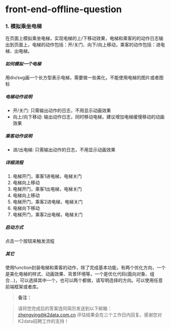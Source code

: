# front-end-offline-question

### 1. 模拟乘坐电梯

在页面上模拟乘坐电梯，实现电梯的上/下移动效果，电梯和乘客的的动作日志输出到页面上，电梯的动作包括：开/关门、向下/向上移动，乘客的动作包括：进电梯、出电梯。

##### 如何模拟一个电梯
用div/svg画一个长方型表示电梯，需要做一些美化，不能使用电梯的图片或者图标

##### 电梯动作说明
- 开/关门: 只需输出动作的日志，不用显示动画效果
- 向上/向下移动: 输出动作日志，同时移动电梯，建议增加电梯缓慢移动的动画效果

##### 乘客动作说明
- 进/出电梯: 只需输出动作的日志，不用显示动画效果

##### 详细流程
1. 电梯开门，乘客1进电梯，电梯关门
1. 电梯向上移动
1. 电梯开门，乘客1出电梯，电梯关门
1. 电梯向上移动
1. 电梯开门，乘客2进电梯，电梯关门
1. 电梯向下移动
1. 电梯开门，乘客2出电梯，电梯关门

##### 启动方式
点击一个按钮来触发流程

##### 其它
使用function封装电梯和乘客的动作，除了完成基本功能，有两个优化方向，一个是美化电梯的样式、动画效果、背景环境等，一个是优化代码(面向对象、组合...)，可以选择其中一个，也可以两个都做，请写明选择的方向。可以使用任意前端框架或者库。


> **备注：**

> 请将您完成后的答案连同简历发送到以下邮箱： 
> zhengying@k2data.com.cn
> 评估结果会在三个工作日内回复。感谢您对K2data招聘工作的支持！
